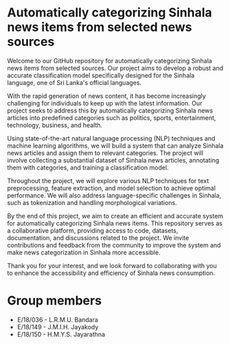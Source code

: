 
# Automatically categorizing Sinhala news items from selected news sources

Welcome to our GitHub repository for automatically categorizing Sinhala news items from selected sources. Our project aims to develop a robust and accurate classification model specifically designed for the Sinhala language, one of Sri Lanka's official languages.

With the rapid generation of news content, it has become increasingly challenging for individuals to keep up with the latest information. Our project seeks to address this by automatically categorizing Sinhala news articles into predefined categories such as politics, sports, entertainment, technology, business, and health.

Using state-of-the-art natural language processing (NLP) techniques and machine learning algorithms, we will build a system that can analyze Sinhala news articles and assign them to relevant categories. The project will involve collecting a substantial dataset of Sinhala news articles, annotating them with categories, and training a classification model.

Throughout the project, we will explore various NLP techniques for text preprocessing, feature extraction, and model selection to achieve optimal performance. We will also address language-specific challenges in Sinhala, such as tokenization and handling morphological variations.

By the end of this project, we aim to create an efficient and accurate system for automatically categorizing Sinhala news items. This repository serves as a collaborative platform, providing access to code, datasets, documentation, and discussions related to the project. We invite contributions and feedback from the community to improve the system and make news categorization in Sinhala more accessible.

Thank you for your interest, and we look forward to collaborating with you to enhance the accessibility and efficiency of Sinhala news consumption.



# Group members
  - E/18/036 - L.R.M.U. Bandara
  - E/18/149 - J.M.I.H. Jayakody
  - E/18/150 - H.M.Y.S. Jayarathna
 
